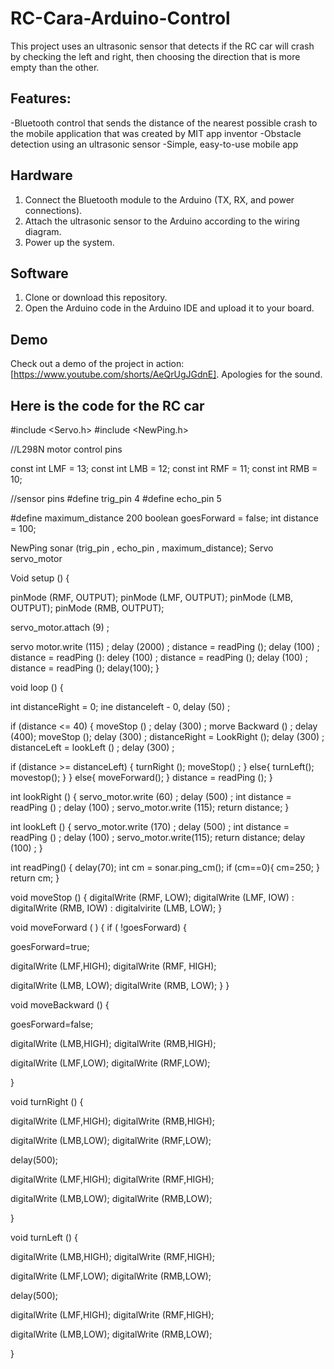 # RC-Cara-Arduino-Control
This project uses an ultrasonic sensor that detects if the RC car will crash by checking the left and right, then choosing the direction that is more empty than the other.
## Features:
-Bluetooth control that sends the distance of the nearest possible crash to the mobile application that was created by MIT app inventor
-Obstacle detection using an ultrasonic sensor
-Simple, easy-to-use mobile app
## Hardware
1. Connect the Bluetooth module to the Arduino (TX, RX, and power connections).
2. Attach the ultrasonic sensor to the Arduino according to the wiring diagram.
3. Power up the system.
## Software
1. Clone or download this repository.
2. Open the Arduino code in the Arduino IDE and upload it to your board.
## Demo
Check out a demo of the project in action: [https://www.youtube.com/shorts/AeQrUgJGdnE]. Apologies for the sound.


## Here is the code for the RC car

#include <Servo.h>
#include <NewPing.h>

//L298N motor control pins

const int LMF = 13;
const int LMB = 12;
const int RMF = 11;
const int RMB = 10;

//sensor pins
#define trig_pin 4
#define echo_pin 5

#define maximum_distance 200
boolean goesForward = false;
int distance = 100;

NewPing sonar (trig_pin , echo_pin , maximum_distance);
Servo servo_motor 

Void setup () {

pinMode (RMF, OUTPUT);
pinMode (LMF, OUTPUT);
pinMode (LMB, OUTPUT);
pinMode (RMB, OUTPUT);

servo_motor.attach (9) ;

servo motor.write (115) ;
delay (2000) ;
distance = readPing ();
delay (100) ;
distance = readPing ():
deley (100) ;
distance = readPing ();
delay (100) ;
distance = readPing ();
delay(100);
}

void loop () {

int distanceRight = 0;
ine distanceleft - 0,
delay (50) ;

if (distance <= 40) {
moveStop () ;
delay (300) ;
morve Backward () ;
delay (400);
moveStop ();
delay (300) ;
distanceRight = LookRight ();
delay (300) ;
distanceLeft = lookLeft () ;
delay (300) ;

if (distance >= distanceLeft) {
turnRight ();
moveStop() ;
}
else{
turnLeft();
movestop();
}
}
else{
moveForward();
}
distance = readPing ();
}

int lookRight () {
servo_motor.write (60) ;
delay (500) ;
int distance = readPing () ;
delay (100) ;
servo_motor.write (115);
return distance;
}

int lookLeft () {
servo_motor.write (170) ;
delay (500) ;
int distance = readPing () ;
delay (100) ;
servo_motor.write(115);
return distance;
delay (100) ;
}

int readPing() {
delay(70);
int cm = sonar.ping_cm();
if (cm==0){
cm=250;
}
return cm;
}

void moveStop () {
digitalWrite (RMF, LOW);
digitalWrite (LMF, IOW) :
digitalWrite (RMB, IOW) :
digitalvirite (LMB, LOW);
}

void moveForward ( ) {
if ( !goesForward) {

goesForward=true;

digitalWrite (LMF,HIGH);
digitalWrite (RMF, HIGH);

digitalWrite (LMB, LOW);
digitalWrite (RMB, LOW);
}
}

void moveBackward () {

goesForward=false;

digitalWrite (LMB,HIGH);
digitalWrite (RMB,HIGH);

digitalWrite (LMF,LOW);
digitalWrite (RMF,LOW);

}

void turnRight () {

digitalWrite (LMF,HIGH);
digitalWrite (RMB,HIGH);


digitalWrite (LMB,LOW);
digitalWrite (RMF,LOW);

delay(500);

digitalWrite (LMF,HIGH); 
digitalWrite (RMF,HIGH);

digitalWrite (LMB,LOW);
digitalWrite (RMB,LOW);

}

void turnLeft () {

digitalWrite (LMB,HIGH);
digitalWrite (RMF,HIGH);


digitalWrite (LMF,LOW);
digitalWrite (RMB,LOW);

delay(500);

digitalWrite (LMF,HIGH); 
digitalWrite (RMF,HIGH);

digitalWrite (LMB,LOW);
digitalWrite (RMB,LOW);

}



